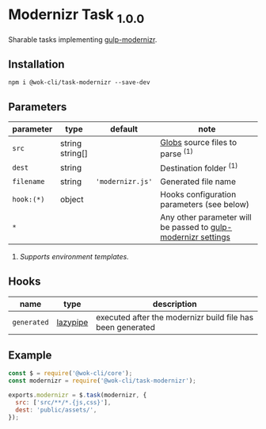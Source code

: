 # Modernizr Task <sub>1.0.0<sub>

Sharable tasks implementing [gulp-modernizr](https://www.npmjs.com/package/gulp-modernizr).

## Installation

```
npm i @wok-cli/task-modernizr --save-dev
```

## Parameters

| parameter  | type               | default          | note                                                               |
| ---------- | ------------------ | ---------------- | ------------------------------------------------------------------ |
| `src`      | string<br>string[] |                  | [Globs][1] source files to parse <sup>(1)</sup>                    |
| `dest`     | string             |                  | Destination folder <sup>(1)</sup>                                  |
| `filename` | string             | `'modernizr.js'` | Generated file name                                                |
| `hook:(*)` | object             |                  | Hooks configuration parameters (see below)                         |
| `*`        |                    |                  | Any other parameter will be passed to [gulp-modernizr settings][2] |

1. _Supports environment templates._

[1]: https://gulpjs.com/docs/en/api/concepts#globs
[2]: https://www.npmjs.com/package/gulp-modernizr#settings

## Hooks

| name        | type          | description                                                |
| ----------- | ------------- | ---------------------------------------------------------- |
| `generated` | [lazypipe][2] | executed after the modernizr build file has been generated |

[2]: https://github.com/OverZealous/lazypipe

## Example

```js
const $ = require('@wok-cli/core');
const modernizr = require('@wok-cli/task-modernizr');

exports.modernizr = $.task(modernizr, {
  src: ['src/**/*.{js,css}'],
  dest: 'public/assets/',
});
```
